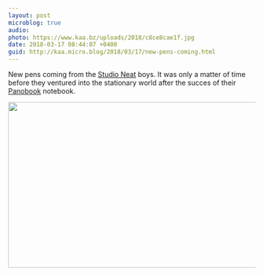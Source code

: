 ```yaml
---
layout: post
microblog: true
audio: 
photo: https://www.kaa.bz/uploads/2018/c8ce8cae1f.jpg
date: 2018-03-17 08:44:07 +0400
guid: http://kaa.micro.blog/2018/03/17/new-pens-coming.html
---
```

New pens coming from the [Studio Neat](https://www.studioneat.com) boys. It was only a matter of time before they ventured into the stationary world after the succes of their [Panobook](https://www.studioneat.com/products/panobook) notebook.

<img src="https://www.kaa.bz/uploads/2018/c8ce8cae1f.jpg" width="600" height="337" />
